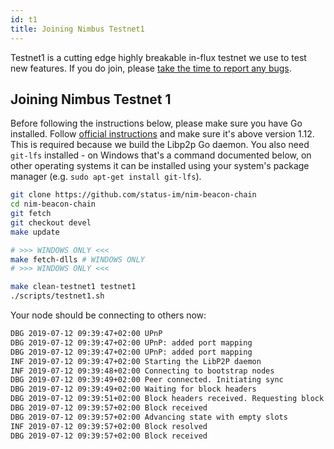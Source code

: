 ```yaml
---
id: t1
title: Joining Nimbus Testnet1
---
```


Testnet1 is a cutting edge highly breakable in-flux testnet we use to test new features. If you do join, please [take the time to report any bugs](https://github.com/status-im/nim-beacon-chain/issues).

## Joining Nimbus Testnet 1

Before following the instructions below, please make sure you have Go installed. Follow [official instructions](https://golang.org/doc/install) and make sure it's above version 1.12. This is required because we build the Libp2p Go daemon. You also need `git-lfs` installed - on Windows that's a command documented below, on other operating systems it can be installed using your system's package manager (e.g. `sudo apt-get install git-lfs`).

```bash
git clone https://github.com/status-im/nim-beacon-chain
cd nim-beacon-chain
git fetch
git checkout devel
make update

# >>> WINDOWS ONLY <<<
make fetch-dlls # WINDOWS ONLY
# >>> WINDOWS ONLY <<<

make clean-testnet1 testnet1
./scripts/testnet1.sh
```

Your node should be connecting to others now:

```bash
DBG 2019-07-12 09:39:47+02:00 UPnP                                       topics="nat" tid=8215 msg="Internet Gateway Device found but it's not connected. Trying anyway."
DBG 2019-07-12 09:39:47+02:00 UPnP: added port mapping                   topics="nat" tid=8215 externalPort=9100 internalPort=9100 protocol=TCP
DBG 2019-07-12 09:39:47+02:00 UPnP: added port mapping                   topics="nat" tid=8215 externalPort=9100 internalPort=9100 protocol=UDP
INF 2019-07-12 09:39:47+02:00 Starting the LibP2P daemon                 tid=8215 announcedAddresses=@[/ip4/0.0.0.0/tcp/9100] hostAddress=/ip4/0.0.0.0/tcp/9100 keyFile=/home/swader/.cache/nimbus/BeaconNode/testnet1/privkey.protobuf
INF 2019-07-12 09:39:48+02:00 Connecting to bootstrap nodes              tid=8215 bootstrapNodes="@[{PeerID: '12D3KooWQmdmkcSdRaeLy8dMf9mCMeakJtxgHfX5qGAfqmvu7wTX' Addresses: ['/ip4/188.166.38.238/tcp/9100']}]"
DBG 2019-07-12 09:39:49+02:00 Peer connected. Initiating sync            tid=8215 bestSlot=0 peer=12*vu7wTX remoteBestSlot=4552
DBG 2019-07-12 09:39:49+02:00 Waiting for block headers                  tid=8215 fromPeer=12*vu7wTX peer=12*vu7wTX remoteBestSlot=4552
DBG 2019-07-12 09:39:51+02:00 Block headers received. Requesting block bodies tid=8215 peer=12*vu7wTX
DBG 2019-07-12 09:39:57+02:00 Block received                             tid=8215 blck="(slot: 16, parent_root: \"4EDB527C\", state_root: \"27EEB0FE\", proposer_slashings_len: 0, attester_slashings_len: 0, attestations_len: 0, deposits_len: 0, voluntary_exits_len: 0, transfers_len: 0, signature: \"b5dbe5e4\")" blockRoot=76BE6B5D
DBG 2019-07-12 09:39:57+02:00 Advancing state with empty slots           tid=8215 stateSlot=0 targetSlot=15
INF 2019-07-12 09:39:57+02:00 Block resolved                             tid=8215 blck="(slot: 16, parent_root: \"4EDB527C\", state_root: \"27EEB0FE\", proposer_slashings_len: 0, attester_slashings_len: 0, attestations_len: 0, deposits_len: 0, voluntary_exits_len: 0, transfers_len: 0, signature: \"b5dbe5e4\")" blockRoot=76BE6B5D justifiedRoot=4EDB527C justifiedSlot=0
DBG 2019-07-12 09:39:57+02:00 Block received       
```